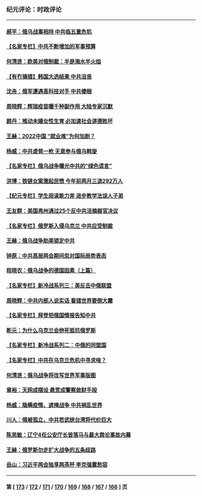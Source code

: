 ### 纪元评论：时政评论
---
#### [郝平：俄乌战事相持 中共临五重危机](../../pages/nsc1025/n13637254.md) 
#### [【名家专栏】中共不断增加的军事预算](../../pages/nsc1025/n13636797.md) 
#### [何清涟：欧美对俄制裁：半是海水半火焰](../../pages/nsc1025/n13635847.md) 
#### [【有冇搞错】韩国大选结果 中共沮丧](../../pages/nsc1025/n13634855.md) 
#### [沈舟：俄军遭遇高科技对手 中共傻眼](../../pages/nsc1025/n13635530.md) 
#### [周晓辉：辉瑞疫苗曝千种副作用 大陆专家沉默](../../pages/nsc1025/n13636049.md) 
#### [颜丹：推动未婚女性生育 必加速社会道德败坏](../../pages/nsc1025/n13635683.md) 
#### [王赫：2022中国 “就业难”为何加剧？](../../pages/nsc1025/n13634711.md) 
#### [杨威：中共虚晃一枪 无意参与俄乌斡旋](../../pages/nsc1025/n13634507.md) 
#### [【名家专栏】俄乌战争曝光中共的“绿色谎言”](../../pages/nsc1025/n13633651.md) 
#### [洪博：铁链女案激起民愤 今年前两月三退292万人](../../pages/nsc1025/n13631278.md) 
#### [【纪元专栏】学生阅读能力差 进步教学法误人子弟](../../pages/nsc1025/n13632125.md) 
#### [王友群：美国弗州通过25个反中共活摘器官决议](../../pages/nsc1025/n13629415.md) 
#### [【名家专栏】俄罗斯入侵乌克兰 中共应受制裁](../../pages/nsc1025/n13630752.md) 
#### [王赫：俄乌战争助美锁定中共](../../pages/nsc1025/n13630059.md) 
#### [钟原：中共高层两会期间忽对国际局势表态](../../pages/nsc1025/n13629262.md) 
#### [程晓农：俄乌战争的德国因素（上篇）](../../pages/nsc1025/n13629244.md) 
#### [【名家专栏】新冷战系列三：美反击中俄联盟](../../pages/nsc1025/n13628606.md) 
#### [周晓辉：中共内部人说实话 看错世界要倒大霉](../../pages/nsc1025/n13629089.md) 
#### [【名家专栏】拜登把俄国情报告知中共](../../pages/nsc1025/n13628615.md) 
#### [乾元：为什么乌克兰会拚死抵抗俄罗斯](../../pages/nsc1025/n13626904.md) 
#### [【名家专栏】新冷战系列二：中俄的同盟国](../../pages/nsc1025/n13626069.md) 
#### [【名家专栏】中共在乌克兰危机中寻求啥？](../../pages/nsc1025/n13626174.md) 
#### [何清涟：俄乌战争将改写世界军事版图](../../pages/nsc1025/n13626140.md) 
#### [章裕：天网成摆设 悬赏成警察敛财手段](../../pages/nsc1025/n13625958.md) 
#### [杨威：隐瞒疫情、遮掩战争 中共祸乱世界](../../pages/nsc1025/n13624943.md) 
#### [川人：俄被孤立，中共若武统台湾将代价巨大](../../pages/nsc1025/n13624977.md) 
#### [陈思敏：辽宁4任公安厅长皆落马与最大舆论事故内幕](../../pages/nsc1025/n13624839.md) 
#### [王赫：俄罗斯勿走扩大战争的五条歧路](../../pages/nsc1025/n13623740.md) 
#### [岳山：习近平两会独享两茶杯 李克强露愁容](../../pages/nsc1025/n13624121.md) 

---
#### 第 [ [173](./173.md) / [172](./172.md) / [171](./171.md) / [170](./170.md) / [169](./169.md) / [168](./168.md) / [167](./167.md) / [166](./166.md) ] 页
